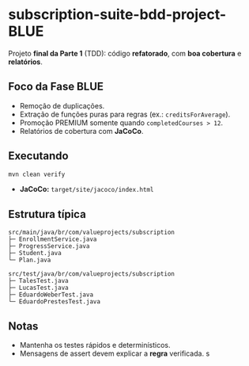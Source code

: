 
# subscription-suite-bdd-project-BLUE

Projeto **final da Parte 1** (TDD): código **refatorado**, com **boa cobertura** e **relatórios**.

## Foco da Fase BLUE

- Remoção de duplicações.  
- Extração de funções puras para regras (ex.: `creditsForAverage`).  
- Promoção PREMIUM somente quando `completedCourses > 12`.  
- Relatórios de cobertura com **JaCoCo**.

## Executando

```bash
mvn clean verify
```

- **JaCoCo:** `target/site/jacoco/index.html`

## Estrutura típica

```
src/main/java/br/com/valueprojects/subscription
├─ EnrollmentService.java
├─ ProgressService.java
├─ Student.java
└─ Plan.java

src/test/java/br/com/valueprojects/subscription
├─ TalesTest.java
├─ LucasTest.java
├─ EduardoWeberTest.java
└─ EduardoPrestesTest.java
```

## Notas

- Mantenha os testes rápidos e determinísticos.  
- Mensagens de assert devem explicar a **regra** verificada.
s